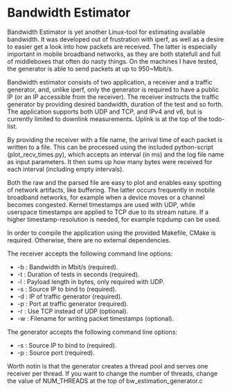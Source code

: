 Bandwidth Estimator
================

Bandwidth Estimator is yet another Linux-tool for estimating available
bandwidth. It was developed out of frustration with iperf, as well as a desire
to easier get a look into how packets are received. The latter is especially
important in mobile broadband networks, as they are both statefull and full of
middleboxes that often do nasty things. On the machines I have tested, the
generator is able to send packets at up to 950~Mbit/s.

Bandwidth estimator consists of two application, a receiver and a traffic
generator, and, unlike iperf, only the generator is required to have a public IP
(or an IP accessible from the receiver). The receiver instructs the traffic
generator by providing desired bandwidth, duration of the test and so forth. The
application supports both UDP and TCP, and IPv4 and v6, but is currently limited
to downlink measurements. Uplink is at the top of the todo-list. 

By providing the receiver with a file name, the arrival time of each packet is
written to a file. This can be processed using the included python-script
(plot\_recv\_times.py), which accepts an interval (in ms) and the log file name
as input parameters. It then sums up how many bytes were received for each
interval (including empty intervals).

Both the raw and the parsed file are easy to plot and enables easy spotting of
network artifacts, like buffering. The latter occurs frequently in mobile
broadband networks, for example when a device moves or a channel becomes
congested. Kernel timestamps are used with UDP, while userspace timestamps are
applied to TCP due to its stream nature. If a higher timestamp-resolution is
needed, for example tcpdump can be used.

In order to compile the application using the provided Makefile, CMake is
required. Otherwise, there are no external dependencies.

The receiver accepts the following command line options:

* -b : Bandwidth in Mbit/s (required).
* -t : Duration of tests in seconds (required).
* -l : Payload length in bytes, only required with UDP.
* -s : Source IP to bind to (required).
* -d : IP of traffic generator (required).
* -p : Port at traffic generator (required).
* -r : Use TCP instead of UDP (optional).
* -w : Filename for writing packet timestamps (optional).

The generator accepts the following command line options:

* -s : Source IP to bind to (required).
* -p : Source port (required).

Worth notin is that the generator creates a thread pool and serves one receiver
per thread. If you want to change the number of threads, change the value of
NUM\_THREADS at the top of bw\_estimation\_generator.c
